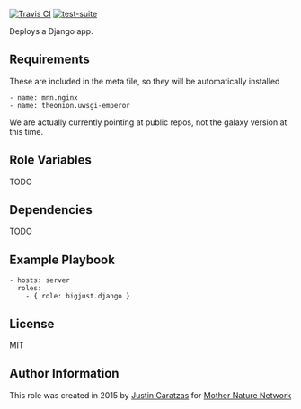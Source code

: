 [![Travis CI](http://img.shields.io/travis/MotherNatureNetwork/ansible-django.svg?style=flat)](http://travis-ci.org/MotherNatureNetwork/ansible-django) [![test-suite](http://img.shields.io/badge/test--suite-ansible--django-blue.svg?style=flat)](https://github.com/MotherNatureNetwork/ansible-role-tests/tree/master/ansible-django/)

Deploys a Django app.

## Requirements

These are included in the meta file, so they will be automatically installed

    - name: mnn.nginx
    - name: theonion.uwsgi-emperor

We are actually currently pointing at public repos, not the galaxy version at this time.

## Role Variables

TODO

## Dependencies

TODO

## Example Playbook

    - hosts: server
      roles:
        - { role: bigjust.django }

## License

MIT

## Author Information

This role was created in 2015 by [Justin Caratzas](https://github.com/bigjust) for [Mother Nature Network](https://github.com/orgs/MotherNatureNetwork)

